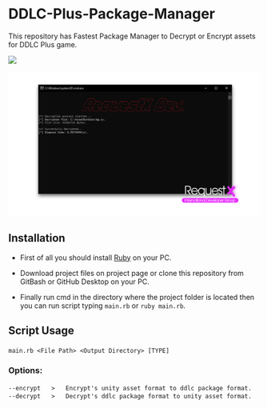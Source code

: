 # DDLC-Plus-Package-Manager
This repository has Fastest Package Manager to Decrypt or Encrypt assets for DDLC Plus game.

![](https://img.shields.io/badge/language-ruby-bc0000?style=plastic)

![Image of RequestX International Developer Group on Discord](https://github.com/kruz1337/DDLC-Plus-Package-Manager/raw/main/thumbnail.png)

## Installation
* First of all you should install [Ruby](https://rubyinstaller.org/downloads/) on your PC.

* Download project files on project page or clone this repository from GitBash or GitHub Desktop on your PC.

* Finally run cmd in the directory where the project folder is located then you can run script typing ```main.rb``` or ```ruby main.rb```.

## Script Usage
```main.rb <File Path> <Output Directory> [TYPE]```

### Options:
```
--encrypt   >   Encrypt's unity asset format to ddlc package format.
--decrypt   >   Decrypt's ddlc package format to unity asset format.  
```
